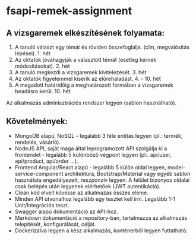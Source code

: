 # fsapi-remek-assignment

## A vizsgaremek elkészítésének folyamata:

1. A tanuló választ egy témát és röviden összefoglalja. (cím, megvalósítás lépései). 1. hét
2. Az oktatók jóváhagyják a választott témát (esetleg kérnek módosításokat). 2. hét
3. A tanuló megkezdi a vizsgaremek kivitelezését. 3. hét
4. Az oktatók figyelemmel kísérik az előrehaladást. 4. - 10. hét
5. A megadott határidőig a meghatározott formában a vizsgaremek beadásra kerül. 10. hét

Az alkalmazás adminisztrációs rendszer legyen (sablon használható).

## Követelmények:
- MongoDB alapú, NoSQL - legalább 3 féle entitás legyen (pl.: termék, rendelés, vásárló).
- NodeJS API, saját maga által leprogramozott API szolgálja ki a frontendet - legalább 5
különböző végpont legyen (pl.: api/user, api/product, api/order …).
- Frontend Angular/React alapú - legalább 5 külön oldal legyen, model-service-component
architektúra, Bootstrap/Material vagy egyéb sablon használata engedélyezett, reszponzív
legyen. A felület bizonyos oldalai csak belépés után legyenek elérhetőek (JWT autentikáció).
- Clean kód elveit kövesse az alkalmazás összes eleme.
- Minden API útvonalhoz legalább egy tesztet kell írni. Legalább 1-1 Unit/Integrációs teszt.
- Swagger alapú dokumentáció az API-hoz.
- Markdown dokumentáció a repository-ban, tartalmazza az alkalmazás telepítését,
konfigurálását, célját.
- Dockerizálva legyen a kész alkalmazás, konténerből legyen futtatható.
